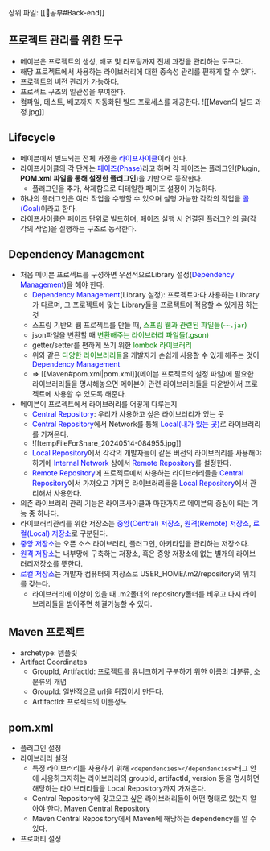 상위 파일: [[🧭공부#Back-end]]

## 프로젝트 관리를 위한 도구
- 메이븐은 프로젝트의 생성, 배포 및 리포팅까지 전체 과정을 관리하는 도구다.
- 해당 프로젝트에서 사용하는 라이브러리에 대한 종속성 관리를 편하게 할 수 있다.
- 프로젝트의 버전 관리가 가능하다.
- 프로젝트 구조의 일관성을 부여한다.
- 컴파일, 테스트, 배포까지 자동화된 빌드 프로세스를 제공한다.
![[Maven의 빌드 과정.jpg]]

## Lifecycle
- 메이븐에서 빌드되는 전체 과정을 <span style="color: blue">라이프사이클</span>이라 한다.
- 라이프사이클의 각 단계는 <span style="color: blue">페이즈(Phase)</span>라고 하며 각 페이즈는 플러그인(Plugin, **POM.xml 파일을 통해 설정한 플러그인**)을 기반으로 동작한다.
	- 플러그인을 추가, 삭제함으로 디테일한 페이즈 설정이 가능하다.
- 하나의 플러그인은 여러 작업을 수행할 수 있으며 실행 가능한 각각의 작업을 <span style="color: blue">골(Goal)</span>이라고 한다.
- 라이프사이클은 페이즈 단위로 빌드하며, 페이즈 실행 시 연결된 플러그인의 골(각각의 작업)을 실행하는 구조로 동작한다.

## Dependency Management
- 처음 메이븐 프로젝트를 구성하면 우선적으로Library 설정(<span style="color: blue">Dependency Management</span>)을 해야 한다.
	- <span style="color: blue">Dependency Management</span>(Library 설정): 프로젝트마다 사용하는 Library가 다르며, 그 프로젝트에 맞는 Library들을 프로젝트에 적용할 수 있게끔 하는 것
	- 스프링 기반의 웹 프로젝트를 만들 때, <span style="color: green">스프링 웹과 관련된 파일들(`~~.jar`)</span>
	- json파일을 변환할 때 <span style="color: green">변환해주는 라이브러리 파일들(.gson)</span>
	- getter/setter를 편하게 쓰기 위한 <span style="color: green">lombok 라이브러리</span>
	- 위와 같은 <span style="color: green">다양한 라이브러리들</span>을 개발자가 손쉽게 사용할 수 있게 해주는 것이 <span style="color: blue">Dependency Management</span>
	- ⇒ [[Maven#pom.xml|pom.xml]](메이븐 프로젝트의 설정 파일)에 필요한 라이브러리들을 명시해놓으면 메이븐이 관련 라이브러리들을 다운받아서 프로젝트에 사용할 수 있도록 해준다.
- 메이븐이 프로젝트에서 라이브러리를 어떻게 다루는지
	- <span style="color:blue">Central Repository</span>: 우리가 사용하고 싶은 라이브러리가 있는 곳
	- <span style="color: blue">Central Repository</span>에서 Network를 통해 <span style="color: blue">Local(내가 있는 곳)</span>로 라이브러리를 가져온다.
	- ![[tempFileForShare_20240514-084955.jpg]]
	- <span style="color: blue">Local Repository</span>에서 각각의 개발자들이 같은 버전의 라이브러리를 사용해야 하기에 <span style="color: blue">Internal Network</span> 상에서 <span style="color: blue">Remote Repository</span>를 설정한다.
	- <span style="color: blue">Remote Repository</span>에 프로젝트에서 사용하는 라이브러리들을 <span style="color: blue">Central Repository</span>에서 가져오고 가져온 라이브러리들을 <span style="color: blue">Local Repository</span>에서 관리해서 사용한다.
- 의존 라이브러리 관리 기능은 라이프사이클과 마찬가지로 메이븐의 중심이 되는 기능 중 하나다.
- 라이브러리관리를 위한 저장소는 <span style="color: blue">중앙(Central) 저장소</span>, <span style="color: blue">원격(Remote) 저장소</span>, <span style="color: blue">로컬(Local) 저장소</span>로 구분된다.
- <span style="color: blue">중앙 저장소</span>는 오픈 소스 라이브러리, 플러그인, 아키타입을 관리하는 저장소다.
- <span style="color: blue">원격 저장소</span>는 내부망에 구축하는 저장소, 혹은 중앙 저장소에 없는 별개의 라이브러리저장소를 뜻한다.
- <span style="color: blue">로컬 저장소</span>는 개발자 컴퓨터의 저장소로 USER_HOME/.m2/repository의 위치를 갖는다.
	- 라이브러리에 이상이 있을 때 .m2폴더의 repository폴더를 비우고 다시 라이브러리들을 받아주면 해결가능할 수 있다.

## Maven 프로젝트
- archetype: 템플릿
- Artifact Coordinates
	- GroupId, ArtifactId: 프로젝트를 유니크하게 구분하기 위한 이름의 대분류, 소분류의 개념
	- GroupId: 일반적으로 url을 뒤집어서 만든다.
	- ArtifactId: 프로젝트의 이름정도

## pom.xml
- 플러그인 설정
- 라이브러리 설정
	- 특정 라이브러리를 사용하기 위해 `<dependencies></dependencies>`태그 안에 사용하고자하는 라이브러리의 groupId, artifactId, version 등을 명시하면 해당하는 라이브러리들을 Local Repository까지 가져온다.
	- Central Repository에 갖고오고 싶은 라이브러리들이 어떤 형태로 있는지 알아야 한다. [Maven Central Repository](https://mvnrepository.com)
	- Maven Central Repository에서 Maven에 해당하는 dependency를 알 수 있다.
- 프로퍼티 설정